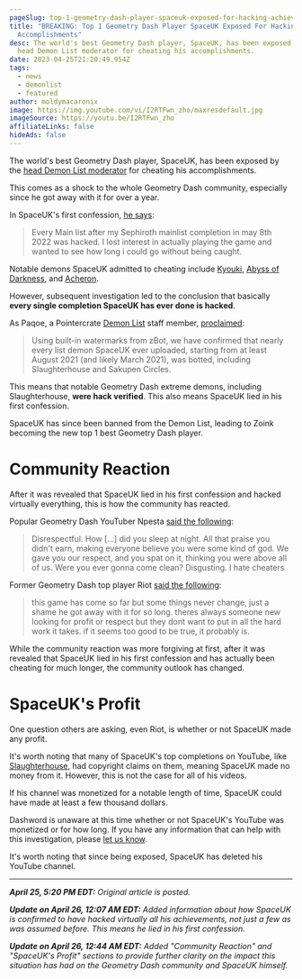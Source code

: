 ```yaml
---
pageSlug: top-1-geometry-dash-player-spaceuk-exposed-for-hacking-achievements
title: "BREAKING: Top 1 Geometry Dash Player SpaceUK Exposed For Hacking All His
  Accomplishments"
desc: The world's best Geometry Dash player, SpaceUK, has been exposed by the
  head Demon List moderator for cheating his accomplishments.
date: 2023-04-25T21:20:49.954Z
tags:
  - news
  - demonlist
  - featured
author: moldymacaronix
image: https://img.youtube.com/vi/I2RTFwn_zho/maxresdefault.jpg
imageSource: https://youtu.be/I2RTFwn_zho
affiliateLinks: false
hideAds: false
---
```

The world's best Geometry Dash player, SpaceUK, has been exposed by the [head Demon List moderator](https://youtu.be/I2RTFwn_zho) for cheating his accomplishments.

This comes as a shock to the whole Geometry Dash community, especially since he got away with it for over a year.

In SpaceUK's first confession, [he says](https://twitter.com/spadeuk/status/1650961282508419080):

> Every Main list after my Sephiroth mainlist completion in may 8th 2022 was hacked. I lost interest in actually playing the game and wanted to see how long i could go without being caught.

Notable demons SpaceUK admitted to cheating include [Kyouki](/posts/geometry-dash-kyouki-new-top-3-extreme-demon-explained/), [Abyss of Darkness](/posts/geometry-dash-levels-top-10-hardest-extreme-demons-2022/#%233%3A-abyss-of-darkness), and [Acheron](/posts/breaking-acheron-takes-1-spot-on-geometry-dash-demonlist/).

However, subsequent investigation led to the conclusion that basically **every single completion SpaceUK has ever done is hacked**.

As Paqoe, a Pointercrate [Demon List](/posts/geometry-dash-demon-list-where-to-find-the-hardest-demons/) staff member, [proclaimed](https://twitter.com/zoe_bve/status/1651063152539488256):

> Using built-in watermarks from zBot, we have confirmed that nearly every list demon SpaceUK ever uploaded, starting from at least August 2021 (and likely March 2021), was botted, including Slaughterhouse and Sakupen Circles.

This means that notable Geometry Dash extreme demons, including Slaughterhouse, **were hack verified**. This also means SpaceUK lied in his first confession.

SpaceUK has since been banned from the Demon List, leading to Zoink becoming the new top 1 best Geometry Dash player.

# Community Reaction

After it was revealed that SpaceUK lied in his first confession and hacked virtually everything, this is how the community has reacted.

Popular Geometry Dash YouTuber Npesta [said the following](https://twitter.com/zNpesta__/status/1651073263689256962):

> Disrespectful. How [...] did you sleep at night. All that praise you didn't earn, making everyone believe you were some kind of god. We gave you our respect, and you spat on it, thinking you were above all of us. Were you ever gonna come clean? Disgusting. I hate cheaters

Former Geometry Dash top player Riot [said the following](https://twitter.com/xriott/status/1651081124712464385?s=20):

> this game has come so far but some things never change, just a shame he got away with it for so long. theres always someone new looking for profit or respect but they dont want to put in all the hard work it takes. if it seems too good to be true, it probably is.

While the community reaction was more forgiving at first, after it was revealed that SpaceUK lied in his first confession and has actually been cheating for much longer, the community outlook has changed.

# SpaceUK's Profit

One question others are asking, even Riot, is whether or not SpaceUK made any profit.

It's worth noting that many of SpaceUK's top completions on YouTube, like [Slaughterhouse](/posts/geometry-dash-slaughterhouse-top-1/), had copyright claims on them, meaning SpaceUK made no money from it. However, this is not the case for all of his videos.

If his channel was monetized for a notable length of time, SpaceUK could have made at least a few thousand dollars.

Dashword is unaware at this time whether or not SpaceUK's YouTube was monetized or for how long. If you have any information that can help with this investigation, please [let us know](/contact/).

It's worth noting that since being exposed, SpaceUK has deleted his YouTube channel.

---

_**April 25, 5:20 PM EDT:** Original article is posted._

_**Update on April 26, 12:07 AM EDT:** Added information about how SpaceUK is confirmed to have hacked virtually all his achievements, not just a few as was assumed before. This means he lied in his first confession._

_**Update on April 26, 12:44 AM EDT:** Added "Community Reaction" and "SpaceUK's Profit" sections to provide further clarity on the impact this situation has had on the Geometry Dash community and SpaceUK himself._
